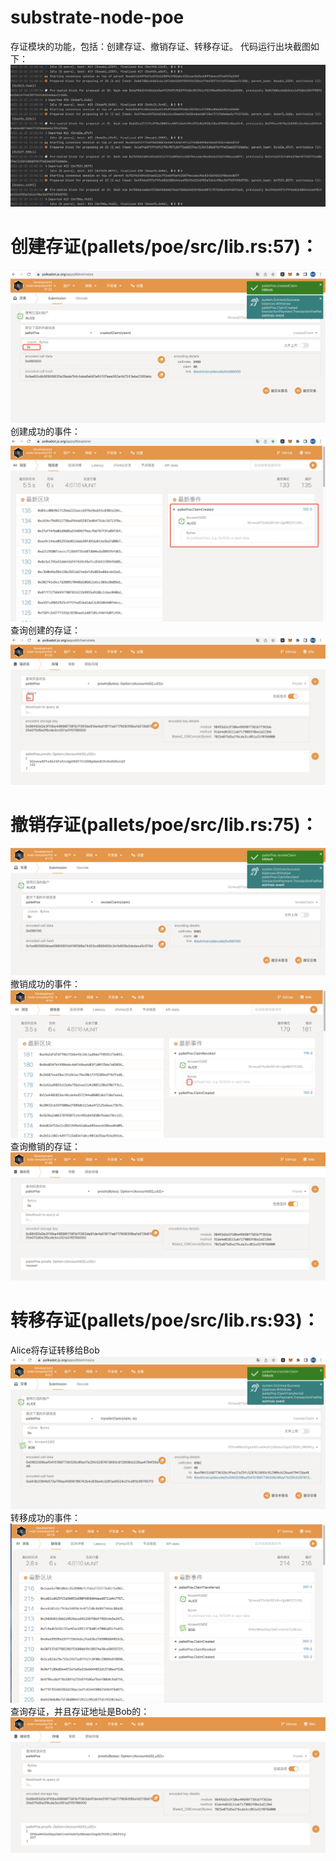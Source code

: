# substrate-node-poe
存证模块的功能，包括：创建存证、撤销存证、转移存证。
代码运行出块截图如下：
![](运行截图.png)

# 创建存证(pallets/poe/src/lib.rs:57)：
![](创建存证.png)
创建成功的事件：
![](创建存证成功的事件.png)
查询创建的存证：
![](查询创建的存证.png)

# 撤销存证(pallets/poe/src/lib.rs:75)：
![](撤销创建的存证.png)
撤销成功的事件：
![](撤销存证成功的事件.png)
查询撤销的存证：
![](查询撤销的存证.png)

# 转移存证(pallets/poe/src/lib.rs:93)：
Alice将存证转移给Bob
![](转移存证.png)
转移成功的事件：
![](转移存证成功的事件.png)
查询存证，并且存证地址是Bob的：
![](查询转移的存证.png)